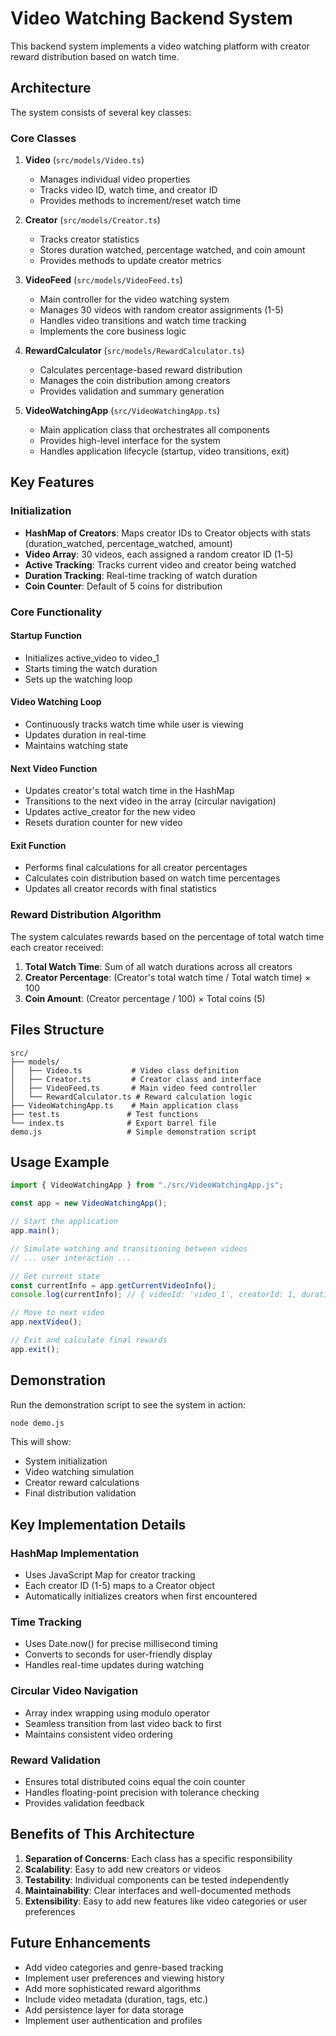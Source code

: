 # Video Watching Backend System

This backend system implements a video watching platform with creator reward distribution based on watch time.

## Architecture

The system consists of several key classes:

### Core Classes

1. **Video** (`src/models/Video.ts`)

   - Manages individual video properties
   - Tracks video ID, watch time, and creator ID
   - Provides methods to increment/reset watch time

2. **Creator** (`src/models/Creator.ts`)

   - Tracks creator statistics
   - Stores duration watched, percentage watched, and coin amount
   - Provides methods to update creator metrics

3. **VideoFeed** (`src/models/VideoFeed.ts`)

   - Main controller for the video watching system
   - Manages 30 videos with random creator assignments (1-5)
   - Handles video transitions and watch time tracking
   - Implements the core business logic

4. **RewardCalculator** (`src/models/RewardCalculator.ts`)

   - Calculates percentage-based reward distribution
   - Manages the coin distribution among creators
   - Provides validation and summary generation

5. **VideoWatchingApp** (`src/VideoWatchingApp.ts`)
   - Main application class that orchestrates all components
   - Provides high-level interface for the system
   - Handles application lifecycle (startup, video transitions, exit)

## Key Features

### Initialization

- **HashMap of Creators**: Maps creator IDs to Creator objects with stats (duration_watched, percentage_watched, amount)
- **Video Array**: 30 videos, each assigned a random creator ID (1-5)
- **Active Tracking**: Tracks current video and creator being watched
- **Duration Tracking**: Real-time tracking of watch duration
- **Coin Counter**: Default of 5 coins for distribution

### Core Functionality

#### Startup Function

- Initializes active_video to video_1
- Starts timing the watch duration
- Sets up the watching loop

#### Video Watching Loop

- Continuously tracks watch time while user is viewing
- Updates duration in real-time
- Maintains watching state

#### Next Video Function

- Updates creator's total watch time in the HashMap
- Transitions to the next video in the array (circular navigation)
- Updates active_creator for the new video
- Resets duration counter for new video

#### Exit Function

- Performs final calculations for all creator percentages
- Calculates coin distribution based on watch time percentages
- Updates all creator records with final statistics

### Reward Distribution Algorithm

The system calculates rewards based on the percentage of total watch time each creator received:

1. **Total Watch Time**: Sum of all watch durations across all creators
2. **Creator Percentage**: (Creator's total watch time / Total watch time) × 100
3. **Coin Amount**: (Creator percentage / 100) × Total coins (5)

## Files Structure

```
src/
├── models/
│   ├── Video.ts           # Video class definition
│   ├── Creator.ts         # Creator class and interface
│   ├── VideoFeed.ts       # Main video feed controller
│   └── RewardCalculator.ts # Reward calculation logic
├── VideoWatchingApp.ts    # Main application class
├── test.ts               # Test functions
└── index.ts              # Export barrel file
demo.js                   # Simple demonstration script
```

## Usage Example

```typescript
import { VideoWatchingApp } from "./src/VideoWatchingApp.js";

const app = new VideoWatchingApp();

// Start the application
app.main();

// Simulate watching and transitioning between videos
// ... user interaction ...

// Get current state
const currentInfo = app.getCurrentVideoInfo();
console.log(currentInfo); // { videoId: 'video_1', creatorId: 1, duration: 15.5 }

// Move to next video
app.nextVideo();

// Exit and calculate final rewards
app.exit();
```

## Demonstration

Run the demonstration script to see the system in action:

```bash
node demo.js
```

This will show:

- System initialization
- Video watching simulation
- Creator reward calculations
- Final distribution validation

## Key Implementation Details

### HashMap Implementation

- Uses JavaScript Map for creator tracking
- Each creator ID (1-5) maps to a Creator object
- Automatically initializes creators when first encountered

### Time Tracking

- Uses Date.now() for precise millisecond timing
- Converts to seconds for user-friendly display
- Handles real-time updates during watching

### Circular Video Navigation

- Array index wrapping using modulo operator
- Seamless transition from last video back to first
- Maintains consistent video ordering

### Reward Validation

- Ensures total distributed coins equal the coin counter
- Handles floating-point precision with tolerance checking
- Provides validation feedback

## Benefits of This Architecture

1. **Separation of Concerns**: Each class has a specific responsibility
2. **Scalability**: Easy to add new creators or videos
3. **Testability**: Individual components can be tested independently
4. **Maintainability**: Clear interfaces and well-documented methods
5. **Extensibility**: Easy to add new features like video categories or user preferences

## Future Enhancements

- Add video categories and genre-based tracking
- Implement user preferences and viewing history
- Add more sophisticated reward algorithms
- Include video metadata (duration, tags, etc.)
- Add persistence layer for data storage
- Implement user authentication and profiles
